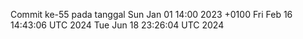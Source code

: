 Commit ke-55 pada tanggal Sun Jan 01 14:00 2023 +0100
Fri Feb 16 14:43:06 UTC 2024
Tue Jun 18 23:26:04 UTC 2024
